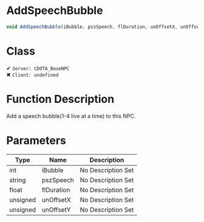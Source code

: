 # AddSpeechBubble
```js	
void AddSpeechBubble(iBubble, pszSpeech, flDuration, unOffsetX, unOffsetY)
```
# Class
✔ `Server: CDOTA_BaseNPC`  
✖ `Client: undefined`  

# Function Description
Add a speech bubble(1-4 live at a time) to this NPC.
# Parameters
Type|Name|Description
--|--|--
int|iBubble|No Description Set
string|pszSpeech|No Description Set
float|flDuration|No Description Set
unsigned|unOffsetX|No Description Set
unsigned|unOffsetY|No Description Set
